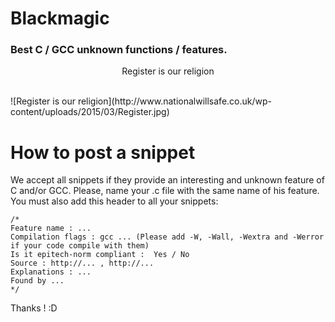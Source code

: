 # Blackmagic

### Best C / GCC unknown functions / features.

<p align="center">
  Register is our religion
  </br>
  </br>
</p>
![Register is our religion](http://www.nationalwillsafe.co.uk/wp-content/uploads/2015/03/Register.jpg)

# How to post a snippet

We accept all snippets if they provide an interesting and unknown feature of C and/or GCC.
Please, name your .c file with the same name of his feature.
You must also add this header to all your snippets: 

```
/*
Feature name : ...
Compilation flags : gcc ... (Please add -W, -Wall, -Wextra and -Werror if your code compile with them)
Is it epitech-norm compliant :  Yes / No
Source : http://... , http://...
Explanations : ...
Found by ...
*/
```

Thanks ! :D
